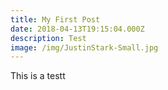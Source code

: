 ```yaml
---
title: My First Post
date: 2018-04-13T19:15:04.000Z
description: Test
image: /img/JustinStark-Small.jpg
---
```


This is a testt
